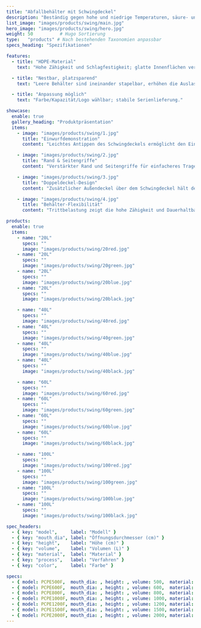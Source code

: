 ```yaml
---
title: "Abfallbehälter mit Schwingdeckel"
description: "Beständig gegen hohe und niedrige Temperaturen, säure- und laugenbeständig, korrosionsfest, lange Lebensdauer."
list_image: "images/products/swing/main.jpg"
hero_image: "images/products/swing/hero.jpg"
weight: 50          # Hugo Sortierung
type:   "products" # Nach bestehenden Taxonomien anpassbar
specs_heading: "Spezifikationen"

features:
  - title: "HDPE-Material"
    text: "Hohe Zähigkeit und Schlagfestigkeit; glatte Innenflächen verhindern Anhaftungen; langsame Alterung bei Langzeitnutzung."

  - title: "Nestbar, platzsparend"
    text: "Leere Behälter sind ineinander stapelbar, erhöhen die Auslastung und verbessern die Umschlageffizienz."

  - title: "Anpassung möglich"
    text: "Farbe/Kapazität/Logo wählbar; stabile Serienlieferung."

showcase:
  enable: true
  gallery_heading: "Produktpräsentation"
  items:
    - image: "images/products/swing/1.jpg"
      title: "Einwurfdemonstration"
      content: "Leichtes Antippen des Schwingdeckels ermöglicht den Einwurf; der Deckel kehrt automatisch zurück – praktisch und hygienisch."

    - image: "images/products/swing/2.jpg"
      title: "Rand & Seiten­griffe"
      content: "Verstärkter Rand und Seitengriffe für einfacheres Tragen und höhere Stabilität."

    - image: "images/products/swing/3.jpg"
      title: "Doppeldeckel-Design"
      content: "Zusätzlicher Außendeckel über dem Schwingdeckel hält den Behälter sauber und reduziert Geruchs­austritt."

    - image: "images/products/swing/4.jpg"
      title: "Behälter-Flexibilität"
      content: "Trittbelastung zeigt die hohe Zähigkeit und Dauerhaltbarkeit."

products:
  enable: true
  items:
    - name: "20L"
      specs: ""
      image: "images/products/swing/20red.jpg"
    - name: "20L"
      specs: ""
      image: "images/products/swing/20green.jpg"
    - name: "20L"
      specs: ""
      image: "images/products/swing/20blue.jpg"
    - name: "20L"
      specs: ""
      image: "images/products/swing/20black.jpg"

    - name: "40L"
      specs: ""
      image: "images/products/swing/40red.jpg"
    - name: "40L"
      specs: ""
      image: "images/products/swing/40green.jpg"
    - name: "40L"
      specs: ""
      image: "images/products/swing/40blue.jpg"
    - name: "40L"
      specs: ""
      image: "images/products/swing/40black.jpg"

    - name: "60L"
      specs: ""
      image: "images/products/swing/60red.jpg"
    - name: "60L"
      specs: ""
      image: "images/products/swing/60green.jpg"
    - name: "60L"
      specs: ""
      image: "images/products/swing/60blue.jpg"
    - name: "60L"
      specs: ""
      image: "images/products/swing/60black.jpg"

    - name: "100L"
      specs: ""
      image: "images/products/swing/100red.jpg"
    - name: "100L"
      specs: ""
      image: "images/products/swing/100green.jpg"
    - name: "100L"
      specs: ""
      image: "images/products/swing/100blue.jpg"
    - name: "100L"
      specs: ""
      image: "images/products/swing/100black.jpg"

spec_headers:
  - { key: "model",     label: "Modell" }
  - { key: "mouth_dia", label: "Öffnungsdurchmesser (cm)" }
  - { key: "height",    label: "Höhe (cm)" }
  - { key: "volume",    label: "Volumen (L)" }
  - { key: "material",  label: "Material" }
  - { key: "process",   label: "Verfahren" }
  - { key: "color",     label: "Farbe" }

specs:
  - { model: PCPE500F,  mouth_dia: , height: , volume: 500,  material: PE, process: Blasformen, color: Weiß / Blau }
  - { model: PCPE600F,  mouth_dia: , height: , volume: 600,  material: PE, process: Blasformen, color: Weiß / Blau }
  - { model: PCPE800F,  mouth_dia: , height: , volume: 800,  material: PE, process: Blasformen, color: Weiß / Blau }
  - { model: PCPE1000F, mouth_dia: , height: , volume: 1000, material: PE, process: Blasformen, color: Weiß / Blau }
  - { model: PCPE1200F, mouth_dia: , height: , volume: 1200, material: PE, process: Blasformen, color: Weiß / Blau }
  - { model: PCPE1500F, mouth_dia: , height: , volume: 1500, material: PE, process: Blasformen, color: Weiß / Blau }
  - { model: PCPE2000F, mouth_dia: , height: , volume: 2000, material: PE, process: Blasformen, color: Weiß / Blau }
---
```

